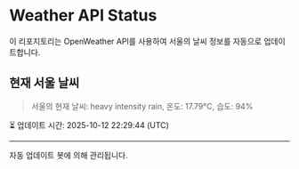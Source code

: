 
# Weather API Status

이 리포지토리는 OpenWeather API를 사용하여 서울의 날씨 정보를 자동으로 업데이트합니다.

## 현재 서울 날씨
> 서울의 현재 날씨: heavy intensity rain, 온도: 17.79°C, 습도: 94%

⏳ 업데이트 시간: 2025-10-12 22:29:44 (UTC)

---
자동 업데이트 봇에 의해 관리됩니다.
